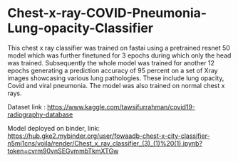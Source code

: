 # Chest-x-ray-COVID-Pneumonia-Lung-opacity-Classifier

This chest x ray classifier was trained on fastai using a pretrained resnet 50 model which was further finetuned for 3 epochs during which only the head was trained. Subsequently the whole model was trained for another 12 epochs generating a prediction accuracy of 95 percent on a set of Xray images showcasing various lung pathologies. These include lung opacity, Covid and viral pneumonia. The model was also trained on normal chest x rays.

Dataset link : https://www.kaggle.com/tawsifurrahman/covid19-radiography-database

Model deployed on binder, link: https://hub.gke2.mybinder.org/user/fowaadb-chest-x-city-classifier-n5mi1cns/voila/render/Chest_x_ray_classifier_(3)_(1)%20(1).ipynb?token=cvrm90vnSEGvmmbTkmXTGw
